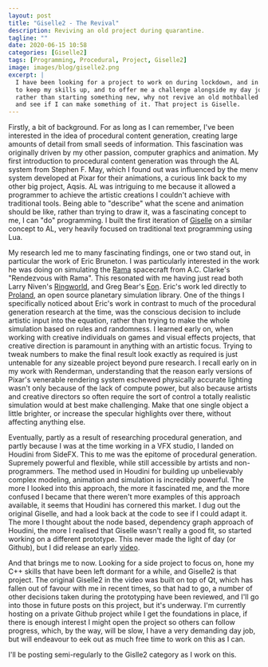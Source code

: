 ```yaml
---
layout: post
title: "Giselle2 - The Revival"
description: Reviving an old project during quarantine. 
tagline: ""
date: 2020-06-15 10:58
categories: [Giselle2]
tags: [Programming, Procedural, Project, Giselle2]
image: images/blog/giselle2.png
excerpt: |
  I have been looking for a project to work on during lockdown, and in general,
  to keep my skills up, and to offer me a challenge alongside my day job. Decided
  rather than starting something new, why not revive an old mothballed project
  and see if I can make something of it. That project is Giselle.
---
```


Firstly, a bit of background. For as long as I can remember, I've been
interested in the idea of procedural content generation, creating large amounts
of detail from small seeds of information. This fascination was originally
driven by my other passion, computer graphics and animation. My first
introduction to procedural content generation was through the AL system from
Stephen F. May, which I found out was influenced by the menv system developed at
Pixar for their animations, a curious link back to my other big project, Aqsis.
AL was intriguing to me because it allowed a programmer to achieve the artistic
creations I couldn't achieve with traditional tools. Being able to "describe"
what the scene and animation should be like, rather than trying to draw it, was a
fascinating concept to me, I can "do" programming. I built the first iteration of
[Giselle][5] on a similar concept to AL, very heavily focused on traditional text
programming using Lua.

My research led me to many fascinating findings, one or two stand out, in
particular the work of Eric Bruneton. I was particularly interested in the work
he was doing on simulating the [Rama][1] spacecraft from A.C. Clarke's
"Rendezvous with Rama". This resonated with me having just read both Larry
Niven's [Ringworld][2], and Greg Bear's [Eon][3]. Eric's work led directly to
[Proland][4], an open source planetary simulation library. One of the things I
specifically noticed about Eric's work in contrast to much of the procedural
generation research at the time, was the conscious decision to include artistic
input into the equation, rather than trying to make the whole simulation based
on rules and randomness. I learned early on, when working with creative
individuals on games and visual effects projects, that creative direction is
paramount in anything with an artistic focus. Trying to tweak numbers to make
the final result look exactly as required is just untenable for any sizeable
project beyond pure research. I recall early on in my work with Renderman,
understanding that the reason early versions of Pixar's venerable rendering
system eschewed physically accurate lighting wasn't only because of the lack of
compute power, but also because artists and creative directors so often require
the sort of control a totally realistic simulation would at best make
challenging. Make that one single object a little brighter, or increase the
specular highlights over there, without affecting anything else. 

Eventually, partly as a result of researching procedural generation, and partly
because I was at the time working in a VFX studio, I landed on Houdini from
SideFX.  This to me was the epitome of procedural generation. Supremely
powerful and flexible, while still accessible by artists and non-programmers.
The method used in Houdini for building up unbelievably complex modeling,
animation and simulation is incredibly powerful. The more I looked into this
approach, the more it fascinated me, and the more confused I became that there
weren't more examples of this approach available, it seems that Houdini has
cornered this market. I dug out the original Giselle, and had a look back at
the code to see if I could adapt it. The more I thought about the node based,
dependency graph approach of Houdini, the more I realised that Giselle wasn't
really a good fit, so started working on a different prototype. This never made
the light of day (or Github), but I did release an early [video][6].

And that brings me to now. Looking for a side project to focus on, hone my C++
skills that have been left dormant for a while, and Giselle2 is that project.
The original Giselle2 in the video was built on top of Qt, which has fallen out
of favour with me in recent times, so that had to go, a number of other decisions
taken during the prototyping have been reviewed, and I'll go into those in future
posts on this project, but it's underway. I'm currently hosting on a private
Github project while I get the foundations in place, if there is enough interest
I might open the project so others can follow progress, which, by the way, will
be slow, I have a very demanding day job, but will endeavour to eek out as much
free time to work on this as I can.

I'll be posting semi-regularly to the Gislle2 category as I work on this.


[1]: http://ebruneton.free.fr/rama/index.html
[2]: https://en.wikipedia.org/wiki/Ringworld
[3]: https://en.wikipedia.org/wiki/Eon_(novel)
[4]: http://proland.inrialpes.fr/
[5]: https://github.com/pgregory/giselle
[6]: https://youtu.be/uFsrPEV9M5Q
